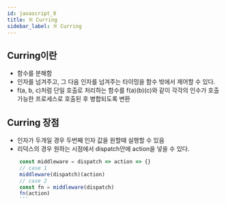 ```yaml
---
id: javascript_9
title: ※ Curring
sidebar_label: ※ Curring
---
```


## Curring이란
- 함수를 분해함
- 인자를 넘겨주고, 그 다음 인자를 넘겨주는 타이밍을 함수 밖에서 제어할 수 있다.
- f(a, b, c)처럼 단일 호출로 처리하는 함수를 f(a)(b)(c)와 같이 각각의 인수가 호출 가능한 프로세스로 호출된 후 병합되도록 변환



## Curring 장점
- 인자가 두개일 경우 두번째 인자 값을 원할때 실행할 수 있음
- 리덕스의 경우 원하는 시점에서 dispatch안에 action을 넣을 수 있다.

```js
    const middleware = dispatch => action => {}
    // case 1
    middleware(dispatch)(action) 
    // case 2
    const fn = middleware(dispatch)
    fn(action)
    ```